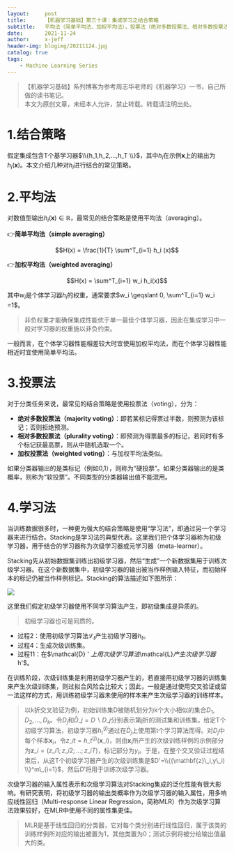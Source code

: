 ```yaml
---
layout:     post
title:      【机器学习基础】第三十课：集成学习之结合策略
subtitle:   平均法（简单平均法、加权平均法），投票法（绝对多数投票法、相对多数投票法、加权投票法），学习法（Stacking）
date:       2021-11-24
author:     x-jeff
header-img: blogimg/20211124.jpg
catalog: true
tags:
    - Machine Learning Series
---
```

>【机器学习基础】系列博客为参考周志华老师的《机器学习》一书，自己所做的读书笔记。  
>本文为原创文章，未经本人允许，禁止转载。转载请注明出处。

# 1.结合策略

假定集成包含T个基学习器$\\{h_1,h_2,...,h_T \\}$，其中$h_i$在示例$\mathbf x$上的输出为$h_i(\mathbf x)$。本文介绍几种对$h_i$进行结合的常见策略。

# 2.平均法

对数值型输出$h_i(\mathbf x) \in \mathbb{R}$，最常见的结合策略是使用平均法（averaging）。

👉**简单平均法（simple averaging）**

$$H(x) = \frac{1}{T} \sum^T_{i=1} h_i (x)$$

👉**加权平均法（weighted averaging）**

$$H(x) = \sum^T_{i=1} w_i h_i(x)$$

其中$w_i$是个体学习器$h_i$的权重，通常要求$w_i \geqslant 0, \sum^T_{i=1} w_i =1$。

>非负权重才能确保集成性能优于单一最佳个体学习器，因此在集成学习中一般对学习器的权重施以非负约束。

一般而言，在个体学习器性能相差较大时宜使用加权平均法，而在个体学习器性能相近时宜使用简单平均法。

# 3.投票法

对于分类任务来说，最常见的结合策略是使用投票法（voting），分为：

* **绝对多数投票法（majority voting）**：即若某标记得票过半数，则预测为该标记；否则拒绝预测。
* **相对多数投票法（plurality voting）**：即预测为得票最多的标记，若同时有多个标记获最高票，则从中随机选取一个。
* **加权投票法（weighted voting）**：与加权平均法类似。

如果分类器输出的是类标记（例如0,1），则称为“硬投票”。如果分类器输出的是类概率，则称为“软投票”。不同类型的分类器输出值不能混用。

# 4.学习法

当训练数据很多时，一种更为强大的结合策略是使用“学习法”，即通过另一个学习器来进行结合。Stacking是学习法的典型代表。这里我们把个体学习器称为初级学习器，用于结合的学习器称为次级学习器或元学习器（meta-learner）。

Stacking先从初始数据集训练出初级学习器，然后“生成”一个新数据集用于训练次级学习器。在这个新数据集中，初级学习器的输出被当作样例输入特征，而初始样本的标记仍被当作样例标记。Stacking的算法描述如下图所示：

![](https://xjeffblogimg.oss-cn-beijing.aliyuncs.com/BLOGIMG/BlogImage/MachineLearningSeries/Lesson30/30x1.png)

这里我们假定初级学习器使用不同学习算法产生，即初级集成是异质的。

>初级学习器也可是同质的。

* 过程2：使用初级学习算法$\mathcal{L} _t$产生初级学习器$h_t$。
* 过程4：生成次级训练集。
* 过程11：在$\mathcal{D} ' $上用次级学习算法$\mathcal{L}$产生次级学习器$h'$。

在训练阶段，次级训练集是利用初级学习器产生的，若直接用初级学习器的训练集来产生次级训练集，则过拟合风险会比较大；因此，一般是通过使用交叉验证或留一法这样的方式，用训练初级学习器未使用的样本来产生次级学习器的训练样本。

>以k折交叉验证为例，初始训练集D被随机划分为k个大小相似的集合$D_1,D_2,...,D_k$。令$D_j$和$\bar{D}\_j=D\backslash D\_j$分别表示第j折的测试集和训练集。给定T个初级学习算法，初级学习器$h_t^{(j)}$通过在$\bar{D}_j$上使用第t个学习算法而得。对$D_j$中每个样本$\mathbf{x}_i$，令$z\_{it}=h\_t^{(j)} (\mathbf{x}\_i)$，则由$\mathbf{x}_i$所产生的次级训练样例的示例部分为$\mathbf{z}\_i=(z\_{i1};z\_{i2};...;z\_{iT})$，标记部分为$y_i$。于是，在整个交叉验证过程结束后，从这T个初级学习器产生的次级训练集是$D'=\\{(\mathbf{z}\_i,y\_i) \\}^m\_{i=1}$，然后$D'$将用于训练次级学习器。

次级学习器的输入属性表示和次级学习算法对Stacking集成的泛化性能有很大影响。有研究表明，将初级学习器的输出类概率作为次级学习器的输入属性，用多响应线性回归（Multi-response Linear Regression，简称MLR）作为次级学习算法效果较好，在MLR中使用不同的属性集更佳。

>MLR是基于线性回归的分类器，它对每个类分别进行线性回归，属于该类的训练样例所对应的输出被置为1，其他类置为0；测试示例将被分给输出值最大的类。